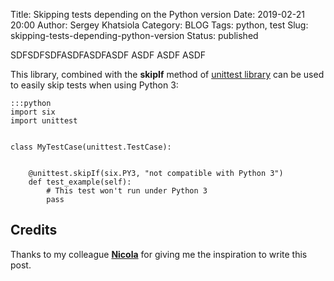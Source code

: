 Title: Skipping tests depending on the Python version
Date: 2019-02-21 20:00
Author: Sergey Khatsiola
Category: BLOG
Tags: python, test
Slug: skipping-tests-depending-python-version
Status: published

SDFSDFSDFASDFASDFASDF ASDF ASDF ASDF


This library, combined with the **skipIf** method of [unittest library](https://docs.python.org/3/library/unittest.html#skipping-tests-and-expected-failures)
can be used to easily skip tests when using Python 3:

    :::python
    import six
    import unittest


    class MyTestCase(unittest.TestCase):


        @unittest.skipIf(six.PY3, "not compatible with Python 3")
        def test_example(self):
            # This test won't run under Python 3
            pass

## Credits

Thanks to my colleague **[Nicola](https://github.com/valnico)** for giving me the inspiration to write this post.
